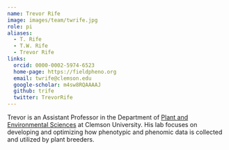 ```yaml
---
name: Trevor Rife
image: images/team/twrife.jpg
role: pi
aliases:
  - T. Rife
  - T.W. Rife
  - Trevor Rife
links:
  orcid: 0000-0002-5974-6523
  home-page: https://fieldpheno.org
  email: twrife@clemson.edu
  google-scholar: m4sw8RQAAAAJ
  github: trife
  twitter: TrevorRife
---
```


Trevor is an Assistant Professor in the Department of [Plant and Environmental Sciences](https://www.clemson.edu/cafls/plant-environmental-sciences/index.html) at Clemson University. His lab focuses on developing and optimizing how phenotypic and phenomic data is collected and utilized by plant breeders.
